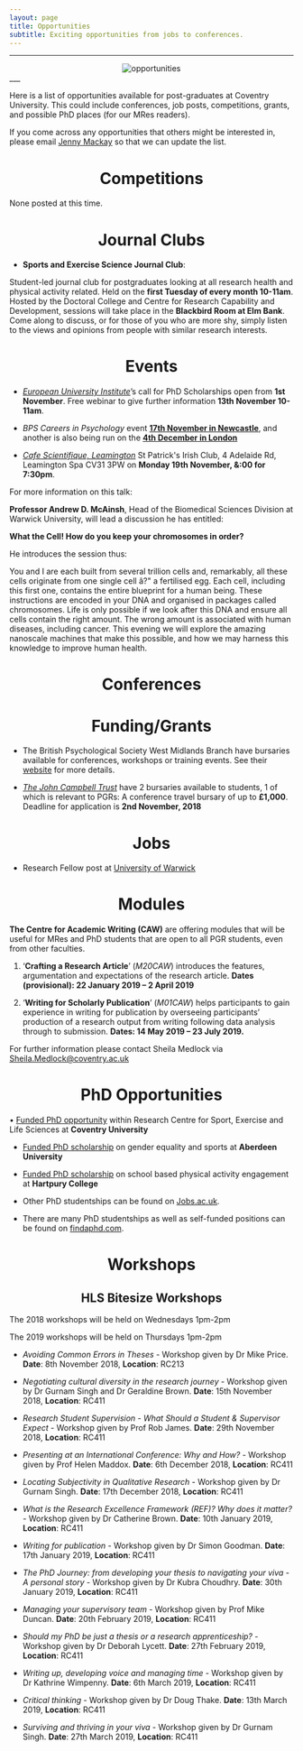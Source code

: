 ```yaml
---
layout: page
title: Opportunities
subtitle: Exciting opportunities from jobs to conferences.
---
```


___
<center>
  <img src = "http://www.cfrinc.net/hs-fs/hubfs/Blog_Images/market-research-opportunity.jpg?t=1520480222622&width=450&name=market-research-opportunity.jpg" alt="opportunities" />
</center>
___


Here is a list of opportunities available for post-graduates at Coventry University. This could include conferences, job posts, competitions, grants, and possible PhD places (for our MRes readers).

If you come across any opportunities that others might be interested in, please email [Jenny Mackay](mailto:cov.pgrnewsletter+opportunities@gmail.com) so that we can update the list.  

<center> <h1> Competitions </h1> </center>

None posted at this time.

<center> <h1> Journal Clubs </h1> </center>

* **Sports and Exercise Science Journal Club**:

Student-led journal club for postgraduates looking at all research health and physical activity related. Held on the **first Tuesday of every month 10-11am**. Hosted by the Doctoral College and Centre for Research Capability and Development, sessions will take place in the **Blackbird Room at Elm Bank**. Come along to discuss, or for those of you who are more shy, simply listen to the views and opinions from people with similar research interests.


<center> <h1> Events </h1> </center>

* *[European University Institute](https://www.eventbrite.co.uk/e/eui-phd-scholarships-tickets-51014725417)*’s call for PhD Scholarships open from **1st November**. Free webinar to give further information **13th November 10-11am**.

*	*BPS Careers in Psychology* event **[17th November in Newcastle](https://www.bps.org.uk/events/careers-psychology-newcastle-2018)**, and another is also being run on the **[4th December in London](https://www.bps.org.uk/events/careers-psychology-london-2018)**

* *[Cafe Scientifique, Leamington](http://www.cafescientifique.org/index.php?option=com_contentbuilder&title=uk-leamington-spa&controller=details&id=1&record_id=129&Itemid=478&limitstart=40&filter_order=)* St Patrick's Irish Club, 4 Adelaide Rd, Leamington Spa CV31 3PW on **Monday 19th November, &:00 for 7:30pm**.

For more information on this talk:

**Professor Andrew D. McAinsh**, Head of the Biomedical Sciences Division at Warwick University, will lead a discussion he has entitled:

**What the Cell! How do you keep your chromosomes in order?**

He introduces the session thus:

You and I are each built from several trillion cells and, remarkably, all these cells originate from one single cell â?" a fertilised egg. Each cell, including this first one, contains the entire blueprint for a human being. These instructions are encoded in your DNA and organised in packages called chromosomes. Life is only possible if we look after this DNA and ensure all cells contain the right amount. The wrong amount is associated with human diseases, including cancer. This evening we will explore the amazing nanoscale machines that make this possible, and how we may harness this knowledge to improve human health.

<center> <h1> Conferences </h1> </center>


<center> <h1> Funding/Grants </h1> </center>


* The British Psychological Society West Midlands Branch have bursaries available for conferences, workshops or training events. See their [website](https://www1.bps.org.uk/networks-and-communities/member-microsite/west-midlands-branch/awards-and-funding) for more details.

* *[The John Campbell Trust](https://twitter.com/jcampbelltrust?lang=en-gb)* have 2 bursaries available to students, 1 of which is relevant to PGRs: A conference travel bursary of up to **£1,000**. Deadline for application is **2nd November, 2018**


<center> <h1> Jobs </h1> </center>

*	Research Fellow post at [University of Warwick](https://atsv7.wcn.co.uk/search_engine/jobs.cgi?SID=amNvZGU9MTc2NDQyMiZ2dF90ZW1wbGF0ZT0xNDU3Jm93bmVyPTUwNjI0NTImb3duZXJ0eXBlPWZhaXImYnJhbmRfaWQ9MCZwb3N0aW5nX2NvZGU9NjM1)


<center> <h1> Modules </h1> </center>

**The Centre for Academic Writing (CAW)** are offering modules that will be useful for MRes and PhD students that are open to all PGR students, even from other faculties.

1. ‘**Crafting a Research Article**’ (*M20CAW*) introduces the features, argumentation and expectations of the research article. **Dates (provisional): 22 January 2019 – 2 April 2019**

2. ‘**Writing for Scholarly Publication**’ (*M01CAW*) helps participants to gain experience in writing for publication by overseeing participants’ production of a research output from writing following data analysis through to submission. **Dates: 14 May 2019 – 23 July 2019.**

For further information please contact Sheila Medlock via [Sheila.Medlock@coventry.ac.uk](mailto:Sheila.Medlock@coventry.ac.uk)

<center> <h1> PhD Opportunities </h1> </center>


•	[Funded PhD opportunity](https://www.coventry.ac.uk/research/research-students/research-studentships/192244/) within Research Centre for Sport, Exercise and Life Sciences at **Coventry University**

*	[Funded PhD scholarship](https://www.findaphd.com/search/ProjectDetails.aspx?PJID=92868) on gender equality and sports at **Aberdeen University**

*	[Funded PhD scholarship](https://www.jobs.ac.uk/job/BLM490/phd-studentship-school-based-physical-activity-engagement) on school based physical activity engagement at **Hartpury College**

* Other PhD studentships can be found on [Jobs.ac.uk](http://www.jobs.ac.uk/).

* There are many PhD studentships as well as self-funded positions can be found on [findaphd.com](https://www.findaphd.com/).

<center> <h1> Workshops </h1> </center>

<center> <h2> HLS Bitesize Workshops </h2> </center>

The 2018 workshops will be held on Wednesdays 1pm-2pm

The 2019 workshops will be held on Thursdays 1pm-2pm

* *Avoiding Common Errors in Theses* - Workshop given by Dr Mike Price. **Date**: 8th November 2018, **Location**: RC213

* *Negotiating cultural diversity in the research journey* - Workshop given by Dr Gurnam Singh and Dr Geraldine Brown. **Date**: 15th November 2018, **Location**: RC411

* *Research Student Supervision - What Should a Student & Supervisor Expect* - Workshop given by Prof Rob James. **Date**: 29th November 2018, **Location**: RC411

* *Presenting at an International Conference: Why and How?* - Workshop given by Prof Helen Maddox. **Date**: 6th December 2018, **Location**: RC411

* *Locating Subjectivity in Qualitative Research* - Workshop given by Dr Gurnam Singh. **Date**: 17th December 2018, **Location**: RC411

* *What is the Research Excellence Framework (REF)? Why does it matter?* - Workshop given by Dr Catherine Brown. **Date**: 10th January 2019, **Location**: RC411

* *Writing for publication* - Workshop given by Dr Simon Goodman. **Date**: 17th January 2019, **Location**: RC411

* *The PhD Journey: from developing your thesis to navigating your viva - A personal story* - Workshop given by Dr Kubra Choudhry. **Date**: 30th January 2019, **Location**: RC411

* *Managing your supervisory team* - Workshop given by Prof Mike Duncan. **Date**: 20th February 2019, **Location**: RC411

* *Should my PhD be just a thesis or a research apprenticeship?* - Workshop given by Dr Deborah Lycett. **Date**: 27th February 2019, **Location**: RC411

* *Writing up, developing voice and managing time* - Workshop given by Dr Kathrine Wimpenny. **Date**: 6th March 2019, **Location**: RC411

* *Critical thinking* - Workshop given by Dr Doug Thake. **Date**: 13th March 2019, **Location**: RC411

* *Surviving and thriving in your viva* - Workshop given by Dr Gurnam Singh. **Date**: 27th March 2019, **Location**: RC411
